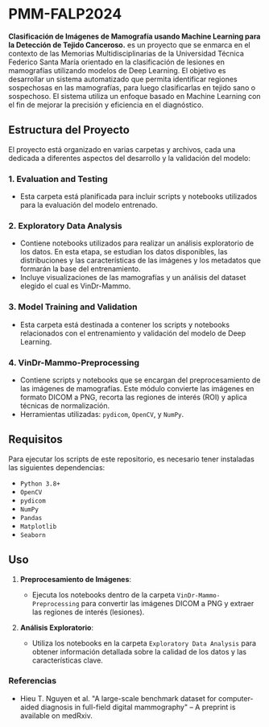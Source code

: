 # PMM-FALP2024

**Clasificación de Imágenes de
Mamografía usando Machine Learning
para la Detección de Tejido Canceroso.** es un proyecto que se enmarca en el contexto de las Memorias Multidisciplinarias de la Universidad Técnica Federico Santa María orientado en la clasificación de lesiones en mamografías utilizando modelos de Deep Learning. El objetivo es desarrollar un sistema automatizado que permita identificar regiones sospechosas en las mamografías, para luego clasificarlas en tejido sano o sospechoso. El sistema utiliza un enfoque basado en Machine Learning con el fin de mejorar la precisión y eficiencia en el diagnóstico.

## Estructura del Proyecto

El proyecto está organizado en varias carpetas y archivos, cada una dedicada a diferentes aspectos del desarrollo y la validación del modelo:

### 1. **Evaluation and Testing** 
   - Esta carpeta está planificada para incluir scripts y notebooks utilizados para la evaluación del modelo entrenado. 
   
### 2. **Exploratory Data Analysis**
   - Contiene notebooks utilizados para realizar un análisis exploratorio de los datos. En esta etapa, se estudian los datos disponibles, las distribuciones y las características de las imágenes y los metadatos que formarán la base del entrenamiento.
   - Incluye visualizaciones de las mamografías y un análisis del dataset elegido el cual es VinDr-Mammo.


### 3. **Model Training and Validation** 
   - Esta carpeta está destinada a contener los scripts y notebooks relacionados con el entrenamiento y validación del modelo de Deep Learning.
 

### 4. **VinDr-Mammo-Preprocessing**
   - Contiene scripts y notebooks que se encargan del preprocesamiento de las imágenes de mamografías. Este módulo convierte las imágenes en formato DICOM a PNG, recorta las regiones de interés (ROI) y aplica técnicas de normalización.
   - Herramientas utilizadas: `pydicom`, `OpenCV`, y `NumPy`.


## Requisitos

Para ejecutar los scripts de este repositorio, es necesario tener instaladas las siguientes dependencias:

- `Python 3.8+`
- `OpenCV`
- `pydicom`
- `NumPy`
- `Pandas`
- `Matplotlib`
- `Seaborn`


## Uso

1. **Preprocesamiento de Imágenes**:
   - Ejecuta los notebooks dentro de la carpeta `VinDr-Mammo-Preprocessing` para convertir las imágenes DICOM a PNG y extraer las regiones de interés (lesiones).

2. **Análisis Exploratorio**:
   - Utiliza los notebooks en la carpeta `Exploratory Data Analysis` para obtener información detallada sobre la calidad de los datos y las características clave.


### Referencias
- Hieu T. Nguyen et al. "A large-scale benchmark dataset for computer-aided diagnosis in full-field digital mammography" – A preprint is available on medRxiv.




